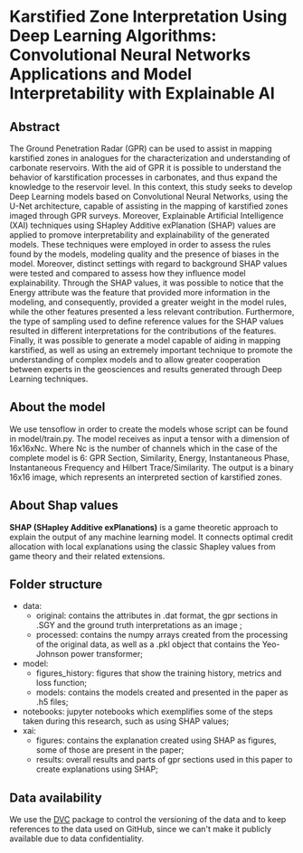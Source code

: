 # Karstified Zone Interpretation Using Deep Learning Algorithms: Convolutional Neural Networks Applications and Model Interpretability with Explainable AI


## Abstract

The Ground Penetration Radar (GPR) can be used to assist in mapping karstified zones in analogues for the characterization and understanding of carbonate reservoirs. With the aid of GPR it is possible to understand the behavior of karstification processes in carbonates, and thus expand the knowledge to the reservoir level. In this context, this study seeks to develop Deep Learning models based on Convolutional Neural Networks, using the U-Net architecture, capable of assisting in the mapping of karstified zones imaged through GPR surveys. Moreover, Explainable Artificial Intelligence (XAI) techniques using SHapley Additive exPlanation (SHAP) values are applied to promove interpretability and explainability of the generated models. These techniques were employed in order to assess the rules found by the models, modeling quality and the presence of biases in the model. Moreover, distinct settings with regard to background SHAP values were tested and compared to assess how they influence model explainability. Through the SHAP values, it was possible to notice that the Energy attribute was the feature that provided more information in the modeling, and consequently, provided a greater weight in the model rules, while the other features presented a less relevant contribution. Furthermore, the type of sampling used to define reference values for the SHAP values resulted in different interpretations for the contributions of the features. Finally, it was possible to generate a model capable of aiding in mapping karstified, as well as using an extremely important technique to promote the understanding of complex models and to allow greater cooperation between experts in the geosciences and results generated through Deep Learning techniques.

## About the model

We use tensoflow in order to create the models whose script can be found in model/train.py. The model receives as input a tensor with a dimension of 16x16xNc. Where Nc is the number of channels which in the case of the complete model is 6: GPR Section, Similarity, Energy, Instantaneous Phase, Instantaneous Frequency and Hilbert Trace/Similarity. The output is a binary 16x16 image, which represents an interpreted section of karstified zones.

## About Shap values

**SHAP (SHapley Additive exPlanations)** is a game theoretic approach to explain the output of any machine learning model. It connects optimal credit allocation with local explanations using the classic Shapley values from game theory and their related extensions.

## Folder structure

- data:
    - original: contains the attributes in .dat format, the gpr sections in .SGY and the ground truth interpretations as an image ;
    - processed: contains the numpy arrays created from the processing of the original data, as well as a .pkl object that contains the Yeo-Johnson power transformer;
- model: 
    - figures_history: figures that show the training history, metrics and loss function;
    - models: contains the models created and presented in the paper as .h5 files;
- notebooks: jupyter notebooks which exemplifies some of the steps taken during this research, such as using SHAP values;
- xai:
    - figures: contains the explanation created using SHAP as figures, some of those are present in the paper;
    - results: overall results and parts of gpr sections used in this paper to create explanations using SHAP;

## Data availability
We use the [DVC](http://dvc.org/) package to control the versioning of the data and to keep references to the data used on GitHub, since we can't make it publicly available due to data confidentiality.